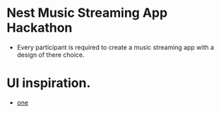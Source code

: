 # Nest Music Streaming App Hackathon

- Every participant is required to create a music streaming app with a design of there choice.

# UI inspiration.

- [one](https://dribbble.com/shots/14607964-Mobile-Music-Player-Dark-Theme)
